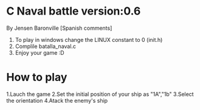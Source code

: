 # C Naval battle  version:0.6
By Jensen Baronville
[Spanish comments]
1. To play in windows change the LINUX constant to 0 (init.h)
2. Complile batalla_naval.c
3. Enjoy your game :D

# How to play
1.Lauch the game
2.Set the initial position of your ship as "1A","1b"
3.Select the orientation
4.Atack the enemy's ship
